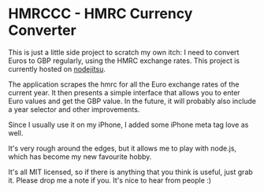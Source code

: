 HMRCCC - HMRC Currency Converter
================================

This is just a little side project to scratch my own itch: I need to convert Euros to GBP regularly, using the HMRC exchange rates. This project is currently hosted on [nodejitsu](http://hmrccc.nodejitsu.com).

The application scrapes the hmrc for all the Euro exchange rates of the current year. It then presents a simple interface that allows you to enter Euro values and get the GBP value.
In the future, it will probably also include a year selector and other improvements.

Since I usually use it on my iPhone, I added some iPhone meta tag love as well.

It's very rough around the edges, but it allows me to play with node.js, which has become my new favourite hobby.

It's all MIT licensed, so if there is anything that you think is useful, just grab it. Please drop me a note if you. It's nice to hear from people :)
